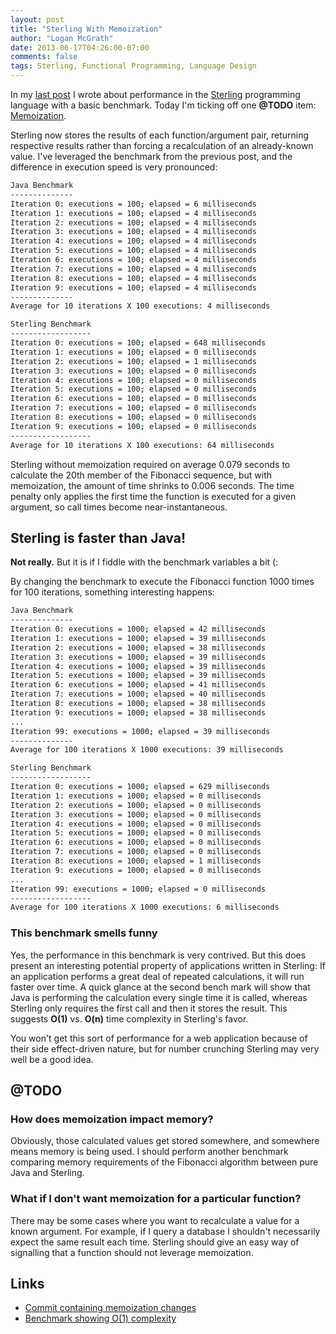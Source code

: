 ```yaml
---
layout: post
title: "Sterling With Memoization"
author: "Logan McGrath"
date: 2013-06-17T04:26:00-07:00
comments: false
tags: Sterling, Functional Programming, Language Design
---
```


In my [last post][] I wrote about performance in the [Sterling][] programming
language with a basic benchmark. Today I'm ticking off one **@TODO** item:
[Memoization][].

<!--more-->

Sterling now stores the results of each function/argument pair, returning
respective results rather than forcing a recalculation of an already-known
value. I've leveraged the benchmark from the previous post, and the difference
in execution speed is very pronounced:

```bash
Java Benchmark
--------------
Iteration 0: executions = 100; elapsed = 6 milliseconds
Iteration 1: executions = 100; elapsed = 4 milliseconds
Iteration 2: executions = 100; elapsed = 4 milliseconds
Iteration 3: executions = 100; elapsed = 4 milliseconds
Iteration 4: executions = 100; elapsed = 4 milliseconds
Iteration 5: executions = 100; elapsed = 4 milliseconds
Iteration 6: executions = 100; elapsed = 4 milliseconds
Iteration 7: executions = 100; elapsed = 4 milliseconds
Iteration 8: executions = 100; elapsed = 4 milliseconds
Iteration 9: executions = 100; elapsed = 4 milliseconds
--------------
Average for 10 iterations X 100 executions: 4 milliseconds

Sterling Benchmark
------------------
Iteration 0: executions = 100; elapsed = 648 milliseconds
Iteration 1: executions = 100; elapsed = 0 milliseconds
Iteration 2: executions = 100; elapsed = 1 milliseconds
Iteration 3: executions = 100; elapsed = 0 milliseconds
Iteration 4: executions = 100; elapsed = 0 milliseconds
Iteration 5: executions = 100; elapsed = 0 milliseconds
Iteration 6: executions = 100; elapsed = 0 milliseconds
Iteration 7: executions = 100; elapsed = 0 milliseconds
Iteration 8: executions = 100; elapsed = 0 milliseconds
Iteration 9: executions = 100; elapsed = 0 milliseconds
------------------
Average for 10 iterations X 100 executions: 64 milliseconds
```

Sterling without memoization required on average 0.079 seconds to calculate the
20th member of the Fibonacci sequence, but with memoization, the amount of time
shrinks to 0.006 seconds. The time penalty only applies the first time the
function is executed for a given argument, so call times become
near-instantaneous.

## Sterling is faster than Java!

**Not really.** But it is if I fiddle with the benchmark variables a bit (:

By changing the benchmark to execute the Fibonacci function 1000 times for 100
iterations, something interesting happens:

```bash
Java Benchmark
--------------
Iteration 0: executions = 1000; elapsed = 42 milliseconds
Iteration 1: executions = 1000; elapsed = 39 milliseconds
Iteration 2: executions = 1000; elapsed = 38 milliseconds
Iteration 3: executions = 1000; elapsed = 39 milliseconds
Iteration 4: executions = 1000; elapsed = 39 milliseconds
Iteration 5: executions = 1000; elapsed = 39 milliseconds
Iteration 6: executions = 1000; elapsed = 41 milliseconds
Iteration 7: executions = 1000; elapsed = 40 milliseconds
Iteration 8: executions = 1000; elapsed = 38 milliseconds
Iteration 9: executions = 1000; elapsed = 38 milliseconds
...
Iteration 99: executions = 1000; elapsed = 39 milliseconds
--------------
Average for 100 iterations X 1000 executions: 39 milliseconds

Sterling Benchmark
------------------
Iteration 0: executions = 1000; elapsed = 629 milliseconds
Iteration 1: executions = 1000; elapsed = 0 milliseconds
Iteration 2: executions = 1000; elapsed = 0 milliseconds
Iteration 3: executions = 1000; elapsed = 0 milliseconds
Iteration 4: executions = 1000; elapsed = 0 milliseconds
Iteration 5: executions = 1000; elapsed = 0 milliseconds
Iteration 6: executions = 1000; elapsed = 0 milliseconds
Iteration 7: executions = 1000; elapsed = 0 milliseconds
Iteration 8: executions = 1000; elapsed = 1 milliseconds
Iteration 9: executions = 1000; elapsed = 0 milliseconds
...
Iteration 99: executions = 1000; elapsed = 0 milliseconds
------------------
Average for 100 iterations X 1000 executions: 6 milliseconds
```

### This benchmark smells funny

Yes, the performance in this benchmark is very contrived. But this does present
an interesting potential property of applications written in Sterling: If an
application performs a great deal of repeated calculations, it will run faster
over time. A quick glance at the second bench mark will show that Java is
performing the calculation every single time it is called, whereas Sterling only
requires the first call and then it stores the result. This suggests **O(1)**
vs. **O(n)** time complexity in Sterling's favor.

You won't get this sort of performance for a web application because of their
side effect-driven nature, but for number crunching Sterling may very well be a
good idea.

## @TODO

### How does memoization impact memory?

Obviously, those calculated values get stored somewhere, and somewhere means
memory is being used. I should perform another benchmark comparing memory
requirements of the Fibonacci algorithm between pure Java and Sterling.

### What if I don't want memoization for a particular function?

There may be some cases where you want to recalculate a value for a known
argument. For example, if I query a database I shouldn't necessarily expect the
same result each time. Sterling should give an easy way of signalling that a
function should not leverage memoization.

## Links

* [Commit containing memoization changes][]
* [Benchmark showing O(1) complexity][]

[last post]: $route-to("blog/2013-06-16-sterling-benchmarks.md")$
[Sterling]: https://github.com/lmcgrath/sterling
[Memoization]: https://en.wikipedia.org/wiki/Memoization
[Commit containing memoization changes]: https://github.com/lmcgrath/sterling/commit/7d69d49a911d2d916701fa973e02ffabe82afe9d
[Benchmark showing O(1) complexity]: https://github.com/lmcgrath/sterling/blob/5c879ece28194fdbc36ed5dff2a760d6a38a4033/src/test/java/sterling/math/FibonacciBenchmarkTest.java
